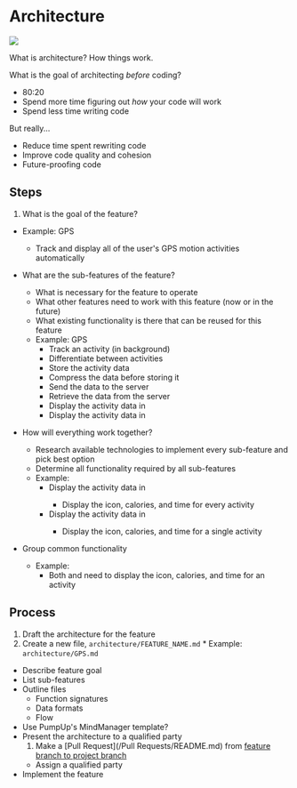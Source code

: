 # Architecture

![](http://www.businessballs.com/images/treeswing/tree-swing-s-hogh.jpg)

What is architecture? How things work.

What is the goal of architecting *before* coding?
* 80:20
* Spend more time figuring out *how* your code will work
* Spend less time writing code

But really...
* Reduce time spent rewriting code
* Improve code quality and cohesion
* Future-proofing code



## Steps

1. What is the goal of the feature?
  * Example: GPS
    * Track and display all of the user's GPS motion activities automatically

* What are the sub-features of the feature?
  * What is necessary for the feature to operate
  * What other features need to work with this feature (now or in the future)
  * What existing functionality is there that can be reused for this feature
  * Example: GPS
    * Track an activity (in background)
    * Differentiate between activities
    * Store the activity data
    * Compress the data before storing it
    * Send the data to the server
    * Retrieve the data from the server
    * Display the activity data in <Widget>
    * Display the activity data in <Post>

* How will everything work together?
  * Research available technologies to implement every sub-feature and pick best option
  * Determine all functionality required by all sub-features
  * Example:
    * Display the activity data in <Widget>
      * Display the icon, calories, and time for every activity
    * Display the activity data in <Post>
      * Display the icon, calories, and time for a single activity

* Group common functionality
  * Example:
    * Both <Widget> and <Post> need to display the icon, calories, and time for an activity




## Process

1. Draft the architecture for the feature
  1. Create a new file, `architecture/FEATURE_NAME.md`
    * Example: `architecture/GPS.md`
  * Describe feature goal
  * List sub-features
  * Outline files
    * Function signatures
    * Data formats
    * Flow
  * Use PumpUp's MindManager template?
* Present the architecture to a qualified party
  1. Make a [Pull Request](/Pull Requests/README.md) from [feature branch to project branch](/Branches/README.md)
  * Assign a qualified party
* Implement the feature
